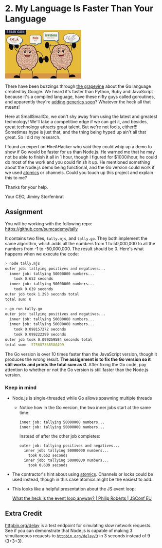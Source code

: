 # 2. My Language Is Faster Than Your Language

![thumbnail](./thumb.jpg)

There have been buzzings through [the grapevine](https://news.ycombinator.com/)
about the Go language created by Google. We heard it's faster than Python, Ruby
and JavaScript because it's a compiled language, have these nifty guys called
goroutines, and apparently they're
[adding generics soon](https://go.dev/blog/generics-proposal)? Whatever the heck
all that means!

Here at SmallSmallCo, we don't shy away from using the latest and greatest
technology! We'll take a competitive edge if we can get it, and besides, great
technology attracts great talent. But we're not fools, either!!! Sometimes hype
is just that, and the thing being hyped up ain't all that great. So I did my
research.

I found an expert on HireAHacker who said they could whip up a demo to show if
Go would be faster for us than Node.js. He warned me that he may not be able to
finish it all in 1 hour, though I figured for $1000/hour, he could do most of
the work and you could finish it up. He mentioned something about the Node.js
demo being functional, and the Go version could work if we used
[atomics](https://pkg.go.dev/sync/atomic) or channels. Could you touch up this
project and explain this to me?

Thanks for your help.

Your CEO, Jiminy Storfenbrat

## Assignment

You will be working with the following repo: https://github.com/sumcademy/tally

It contains two files, `tally.mjs`, and `tally.go`. They both implement the same
algorithm, which adds all the numbers from 1 to 50,000,000 to all the numbers
from -1 to -50,000,000. The result should be 0. Here's what happens when we
execute the code:

```bash
> node tally.mjs
outer job: tallying positives and negatives...
  inner job: tallying 50000000 numbers...
    took 0.652 seconds
  inner job: tallying 50000000 numbers...
    took 0.639 seconds
outer job took 1.293 seconds total
total sum: 0
```

```bash
> go run tally.go
outer job: tallying positives and negatives...
  inner job: tallying 50000000 numbers...
  inner job: tallying 50000000 numbers...
    took 0.098157272 seconds
    took 0.099222299 seconds
outer job took 0.099259584 seconds total
total sum: -575687368580499
```

The Go version is over 10 times faster than the JavaScript version, though it
produces the wrong result. **The assignment is to fix the Go version so it still
works and prints the total sum as 0.** After fixing the Go code, pay attention
to whether or not the Go version is still faster than the Node.js version.

### Keep in mind

- Node.js is single-threaded while Go allows spawning multiple threads
  - Notice how in the Go version, the two inner jobs start at the same time:

    ```
    inner job: tallying 50000000 numbers...
    inner job: tallying 50000000 numbers...
    ```

    Instead of after the other job completes:

    ```
    outer job: tallying positives and negatives...
      inner job: tallying 50000000 numbers...
        took 0.652 seconds
      inner job: tallying 50000000 numbers...
        took 0.639 seconds
    ```

- The contractor's hint about using [atomics](https://pkg.go.dev/sync/atomic).
  Channels or locks could be used instead, though in this case atomics might be
  the easiest to add.
- This looks like a helpful presentation about the JS event loop:

  [What the heck is the event loop anyway? | Philip Roberts | JSConf EU](https://www.youtube.com/watch?v=8aGhZQkoFbQ)

## Extra Credit

[httpbin.org/delay](http://httpbin.org/#/Dynamic_data/get_delay__delay_) is a
test endpoint for simulating slow network requests. See if you can demonstrate
that Node.js is capable of making 3 simultaneous requests to
[`httpbin.org/delay/3`](http://httpbin.org/delay/3) in 3 seconds instead of 9
(3+3+3).
